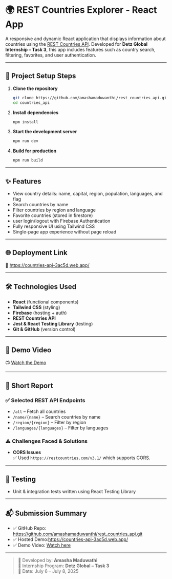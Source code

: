 
# 🌍 REST Countries Explorer - React App

A responsive and dynamic React application that displays information about countries using the [REST Countries API](https://restcountries.com/). Developed for **Detz Global Internship – Task 3**, this app includes features such as country search, filtering, favorites, and  user authentication.

---

## 🚀 Project Setup Steps

1. **Clone the repository**
   ```bash
   git clone https://github.com/amashamaduwanthi/rest_countries_api.git
   cd countries_api
   ```

2. **Install dependencies**
   ```bash
   npm install
   ```

3. **Start the development server**
   ```bash
   npm run dev
   ```

4. **Build for production**
   ```bash
   npm run build
   ```

---

## ✨ Features

- View country details: name, capital, region, population, languages, and flag
-  Search countries by name
-  Filter countries by region and language
-  Favorite countries (stored in firestore)
-   user login/logout with Firebase Authentication
-  Fully responsive UI using Tailwind CSS
-  Single-page app experience without page reload

---

## 🌐 Deployment Link

🔗 https://countries-api-3ac5d.web.app/

---

## 🛠️ Technologies Used

- **React** (functional components)
- **Tailwind CSS** (styling)
- **Firebase** (hosting + auth)
- **REST Countries API**
- **Jest & React Testing Library** (testing)
- **Git & GitHub** (version control)

---

## 🎥 Demo Video

📺 [Watch the Demo](https://drive.google.com/file/d/1t71ux9kwQSglKRVrx8DVMQH7PdIwEee4/view)

---

## 📄 Short Report

### ✅ Selected REST API Endpoints

- `/all` – Fetch all countries
- `/name/{name}` – Search countries by name
- `/region/{region}` – Filter by region
- `/languages/{languages}` – Filter by languages


### ⚠️ Challenges Faced & Solutions

- **CORS Issues**  
  ✅ Used `https://restcountries.com/v3.1/` which supports CORS.


---


## 🧪 Testing

- Unit & integration tests written using React Testing Library

---

## 📬 Submission Summary

- ✅ GitHub Repo: https://github.com/amashamaduwanthi/rest_countries_api.git
- ✅ Hosted Demo:https://countries-api-3ac5d.web.app/
- ✅ Demo Video: [Watch here](https://drive.google.com/file/d/1t71ux9kwQSglKRVrx8DVMQH7PdIwEee4/view)

---

> 📝 Developed by: **Amasha Maduwathi**  
> 🏢 Internship Program: **Detz Global – Task 3**  
> 📅 Date: July 6 – July 8, 2025
